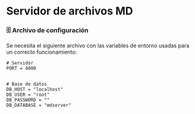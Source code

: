 # Servidor de archivos MD

###  🗄 Archivo de configuración

Se necesita el siguiente archivo con las variables de entorno usadas para un correcto funcionamiento:

```
# Servidor
PORT = 4000


# Base de datos
DB_HOST = "localhost"
DB_USER = "root"
DB_PASSWORD = ""
DB_DATABASE = "mdserver"
```